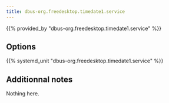 ```yaml
---
title: dbus-org.freedesktop.timedate1.service
---
```


{{% provided_by "dbus-org.freedesktop.timedate1.service" %}}

## Options

{{% systemd_unit "dbus-org.freedesktop.timedate1.service" %}}

## Additionnal notes

Nothing here.